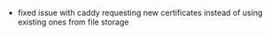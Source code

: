 - fixed issue with caddy requesting new certificates instead of using existing ones from file storage
